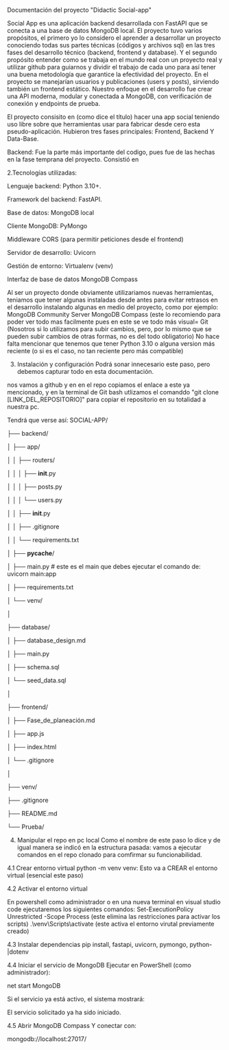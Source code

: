 Documentación del proyecto "Didactic Social-app"

Social App es una aplicación backend desarrollada con FastAPI que se conecta a una base de datos MongoDB local.
El proyecto tuvo varios propósitos, el primero yo lo considero el aprender a desarrollar un proyecto conociendo todas sus partes técnicas (códigos y archivos sql) en las tres fases del desarrollo técnico (backend, frontend y database).
Y el segundo propósito entender como se trabaja en el mundo real con un proyecto real y utilizar github para guiarnos y dividir el trabajo de cada uno para así tener una buena metodología que garantice la efectividad del proyecto.
En el proyecto se manejarían usuarios y publicaciones (users y posts), sirviendo también un frontend estático.
Nuestro enfoque en el desarrollo fue crear una API moderna, modular y conectada a MongoDB, con verificación de conexión y endpoints de prueba.

El proyecto consisito en (como dice el título) hacer una app social teniendo uso libre sobre que herramientas usar para fabricar desde cero esta pseudo-aplicación.
Hubieron tres fases principales: Frontend, Backend Y Data-Base.

Backend: Fue la parte más importante del codigo, pues fue de las hechas en la fase temprana del proyecto. Consistió en 

2.Tecnologías utilizadas:

Lenguaje backend: Python 3.10+.

Framework del backend: FastAPI.

Base de datos: MongoDB local

Cliente MongoDB: PyMongo

Middleware	CORS (para permitir peticiones desde el frontend)

Servidor de desarrollo: Uvicorn

Gestión de entorno: Virtualenv (venv)

Interfaz de base de datos	MongoDB Compass

Al ser un proyecto donde obviamente utilizariamos nuevas herramientas, teniamos que tener algunas instaladas desde antes para evitar retrasos en el desarrollo instalando algunas en medio del proyecto, como por ejemplo:
MongoDB Community Server
MongoDB Compass (este lo recomiendo para poder ver todo mas facilmente pues en este se ve todo más visual=
Git (Nosotros si lo utilizamos para subir cambios, pero, por lo mismo que se pueden subir cambios de otras formas, no es del todo obligatorio)
No hace falta mencionar que tenemos que tener Python 3.10 o alguna version más reciente (o si es el caso, no tan reciente pero más compatible)

3. Instalación y configuración
Podrá sonar innecesario este paso, pero debemos capturar todo en esta documentación.

nos vamos a github y en en el repo copiamos el enlace a este ya mencionado, y en la terminal de Git bash utlizamos el comanddo "git clone [LINK_DEL_REPOSITORIO]" para copiar el repositorio en su totalidad a nuestra pc.

Tendrá que verse así:
SOCIAL-APP/

├── backend/

│   ├── app/

│   │   ├── routers/

│   │   │   ├── __init__.py

│   │   │   ├── posts.py

│   │   │   └── users.py

│   │   ├── __init__.py

│   │   ├── .gitignore

│   │   └── requirements.txt          

│   ├── __pycache__/                  

│   ├── main.py                       # este es el main que debes ejecutar el comando de: uvicorn main:app

│   ├── requirements.txt              

│   └── venv/                        

│

├── database/

│   ├── database_design.md

│   ├── main.py                       

│   ├── schema.sql

│   └── seed_data.sql

│

├── frontend/

│   ├── Fase_de_planeación.md

│   ├── app.js

│   ├── index.html

│   └── .gitignore

│

├── venv/                           

├── .gitignore

├── README.md

└── Prueba/                          


4. Manipular el repo en pc local
Como el nombre de este paso lo dice y de igual manera se indicó en la estructura pasada: vamos a ejecutar comandos en el repo clonado para comfirmar su funcionabilidad.

4.1 Crear entorno virtual
python -m venv venv: Esto va a CREAR el entorno virtual (esencial este paso)

4.2 Activar el entorno virtual

En powershell como administrador o en una nueva terminal en visual studio code ejecutaremos los siguientes comandos:
Set-ExecutionPolicy Unrestricted -Scope Process (este elimina las restricciones para activar los scripts)
.\venv\Scripts\activate  (este activa el entorno virutal previamente creado)

4.3 Instalar dependencias
pip install, fastapi, uvicorn, pymongo, python-|dotenv

4.4 Iniciar el servicio de MongoDB 
Ejecutar en PowerShell (como administrador):

net start MongoDB


Si el servicio ya está activo, el sistema mostrará:

El servicio solicitado ya ha sido iniciado.

4.5 Abrir MongoDB Compass
Y conectar con:

mongodb://localhost:27017/

























